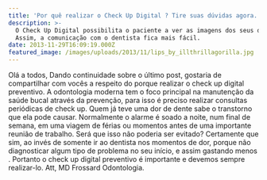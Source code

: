 ```yaml
---
title: 'Por quê realizar o Check Up Digital ? Tire suas dúvidas agora. '
description: >-
  O Check Up Digital possibilita o paciente a ver as imagens dos seus dentes.
  Assim, a comunicação com o dentista fica mais fácil. 
date: 2013-11-29T16:09:19.000Z
featured_image: /images/uploads/2013/11/lips_by_illthrillagorilla.jpg
---
```


Olá a todos, Dando continuidade sobre o último post, gostaria de compartilhar com vocês a respeito do porque realizar o check up digital preventivo. A odontologia moderna tem o foco principal na manutenção da saúde bucal através da prevenção, para isso é preciso realizar consultas periódicas de check up. Quem já teve uma dor de dente sabe o transtorno que ela pode causar. Normalmente o alarme é soado a noite, num final de semana, em uma viagem de férias ou momentos antes de uma importante reunião de trabalho. Será que isso não poderia ser evitado? Certamente que sim, ao invés de somente ir ao dentista nos momentos de dor, porque não diagnosticar algum tipo de problema no seu início, e assim gastando menos . Portanto o check up digital preventivo é importante e devemos sempre realizar-lo. Att, MD Frossard Odontologia.
